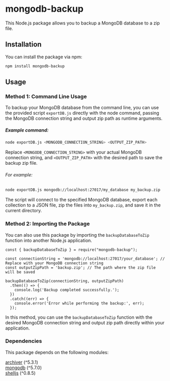 # mongodb-backup

This Node.js package allows you to backup a MongoDB database to a zip file.

## Installation

You can install the package via npm:

```bash
npm install mongodb-backup
```

## Usage

### Method 1: Command Line Usage

To backup your MongoDB database from the command line, you can use the provided script `exportDB.js` directly with the node command, passing the MongoDB connection string and output zip path as runtime arguments.

##### Example command:

```bash
node exportDB.js <MONGODB_CONNECTION_STRING> <OUTPUT_ZIP_PATH>
```

Replace `<MONGODB_CONNECTION_STRING>` with your actual MongoDB connection string, and `<OUTPUT_ZIP_PATH>` with the desired path to save the backup zip file.

###### For example:

```bash
node exportDB.js mongodb://localhost:27017/my_database my_backup.zip
```

The script will connect to the specified MongoDB database, export each collection to a JSON file, zip the files into `my_backup.zip`, and save it in the current directory.

### Method 2: Importing the Package

You can also use this package by importing the `backupDatabaseToZip` function into another Node.js application.

```
const { backupDatabaseToZip } = require("mongodb-backup");

const connectionString = 'mongodb://localhost:27017/your_database'; // Replace with your MongoDB connection string
const outputZipPath = 'backup.zip'; // The path where the zip file will be saved

backupDatabaseToZip(connectionString, outputZipPath)
  .then(() => {
    console.log('Backup completed successfully.');
  })
  .catch((err) => {
    console.error('Error while performing the backup:', err);
  });
```

In this method, you can use the `backupDatabaseToZip` function with the desired MongoDB connection string and output zip path directly within your application.

### Dependencies

This package depends on the following modules:

[archiver](https://www.npmjs.com/package/archiver) (^5.3.1)        
[mongodb](https://www.npmjs.com/package/mongodb) (^5.7.0)       
[shelljs](https://www.npmjs.com/package/shelljs) (^0.8.5)       
